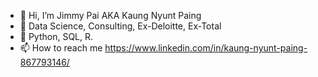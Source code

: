 - 👋 Hi, I’m Jimmy Pai AKA Kaung Nyunt Paing
- 👀 Data Science, Consulting, Ex-Deloitte, Ex-Total
- 🌱 Python, SQL, R.
- 📫 How to reach me https://www.linkedin.com/in/kaung-nyunt-paing-867793146/

<!---
JIMMYPAI/JIMMYPAI is a ✨ special ✨ repository because its `README.md` (this file) appears on your GitHub profile.
You can click the Preview link to take a look at your changes.
--->
